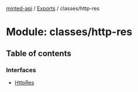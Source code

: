 [minted-api](../README.md) / [Exports](../modules.md) / classes/http-res

# Module: classes/http-res

## Table of contents

### Interfaces

- [HttpRes](../interfaces/classes_http_res.HttpRes.md)
